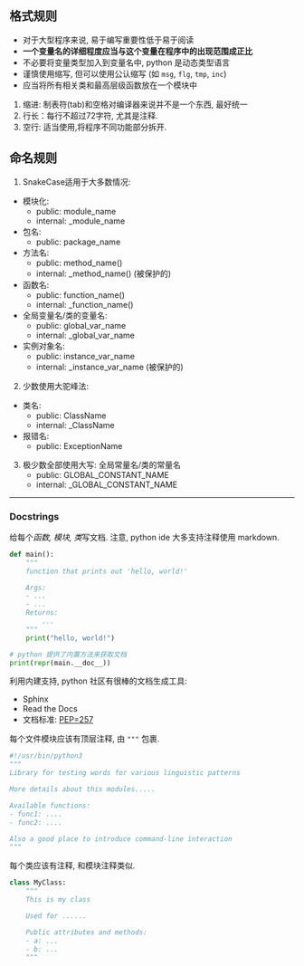 ## 格式规则

- 对于大型程序来说, 易于编写重要性低于易于阅读
- **一个变量名的详细程度应当与这个变量在程序中的出现范围成正比**
- 不必要将变量类型加入到变量名中, python 是动态类型语言
- 谨慎使用缩写, 但可以使用公认缩写 (如 `msg`, `flg`, `tmp`, `inc`)
- 应当将所有相关类和最高层级函数放在一个模块中


1. 缩进: 制表符(tab)和空格对编译器来说并不是一个东西, 最好统一
2. 行长：每行不超过72字符, 尤其是注释.
3. 空行: 适当使用,将程序不同功能部分拆开.

## 命名规则

1. SnakeCase适用于大多数情况:
* 模块化:
    - public: module_name
    - internal: _module_name
* 包名:
    - public: package_name
* 方法名:
    - public: method_name()
    - internal: _method_name() (被保护的)
* 函数名:
    - public: function_name()
    - internal: _function_name()
* 全局变量名/类的变量名:
    - public: global_var_name
    - internal: _global_var_name
* 实例对象名:
    - public: instance_var_name
    - internal: _instance_var_name (被保护的)

2. 少数使用大驼峰法:
* 类名:
    - public: ClassName
    - internal: _ClassName
* 报错名:
    - public: ExceptionName

3. 极少数全部使用大写: 全局常量名/类的常量名
    - public: GLOBAL_CONSTANT_NAME
    - internal: _GLOBAL_CONSTANT_NAME   

***

### Docstrings

给每个*函数, 模块, 类*写文档. 注意, python ide 大多支持注释使用 markdown.

```python
def main():
	"""
	function that prints out 'hello, world!'

	Args: 
	- ...
	- ...
	Returns:
		...
	"""
	print("hello, world!")

# python 提供了内置方法来获取文档
print(repr(main.__doc__))
```

利用内建支持, python 社区有很棒的文档生成工具:
- Sphinx
- Read the Docs
- 文档标准: [PEP=257](http://www.python.org/dev/peps/pep-0257/)

每个文件模块应该有顶层注释, 由 `"""` 包裹.

```python
#!/usr/bin/python3
"""
Library for testing words for various linguistic patterns

More details about this modules.....

Available functions:
- func1: ....
- func2: ....

Also a good place to introduce command-line interaction
"""
```

每个类应该有注释, 和模块注释类似.

```python
class MyClass:
	"""
	This is my class

	Used for ......

	Public attributes and methods:
	- a: ...
	- b: ...
	"""
```